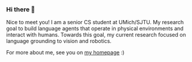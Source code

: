 ### Hi there 👋

Nice to meet you! I am a senior CS student at UMich/SJTU. My research goal to build language agents that operate in physical environments and interact with humans. Towards this goal, my current research focused on language grounding to vision and robotics.

For more about me, see you on [my homepage](https://jiayipan.me) :)

